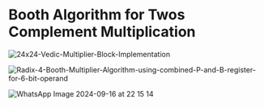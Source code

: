 # Booth Algorithm for Twos Complement Multiplication

![24x24-Vedic-Multiplier-Block-Implementation](https://github.com/user-attachments/assets/1eae54ec-1034-43c3-b8d7-6ac148ce89ce)

![Radix-4-Booth-Multiplier-Algorithm-using-combined-P-and-B-register-for-6-bit-operand](https://github.com/user-attachments/assets/83eeb148-3f60-40f2-b258-a07bc03d3060)

![WhatsApp Image 2024-09-16 at 22 15 14](https://github.com/user-attachments/assets/6099dc9e-01eb-421d-bc0d-aea4baf38bba)
